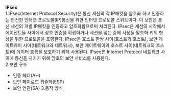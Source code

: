  **IPsec** <br>
 1.IPsec(Internet Protocol Security)은 통신 세션의 각 IP패킷을 암호화 하고 인증하는 안전한 인터넷 프로토콜(IP)통신을 위한 인터넷 프로토콜 스위트이다.
 이 보안은 통신 세션의 개별 IP패킷을 인증하고 암호화함으로써 처리된다. IPsec은 세션의 시작에서 에이전트들  사이에서 상호 인증을 확립하거나 세션을 맺는
 중에 사용될 암호화 키의 협상을 위한 프로토콜을 포함한다. IPsec은 호스트 한쌍 사이(호스트와 호스트), 보안 게이트웨이 사이(네트워크와 네트워크), 보안 
 게이트웨이와 호스트 사이(네트워크와 호스트)에 데이터 흐름을 보호하기 위해 사용된다. IPsec은 Internet Protocol 네트워크 사이에 통신을 지키기 위해 
 암호의 보안 서비스를 사용한다. <br>
 2.보안 구조 <br>
 - 인증 헤더(AH)
 - 보안 페이로드 캡슐화(ESP)
 - 보안 연관(SA)
 3.동작 방식
